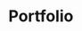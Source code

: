 # Portfolio
<!-- My Portfolio -->
<!-- Add brown  line  to navbar heading -->
<!-- Add Image to body -->
<!-- create footer -->